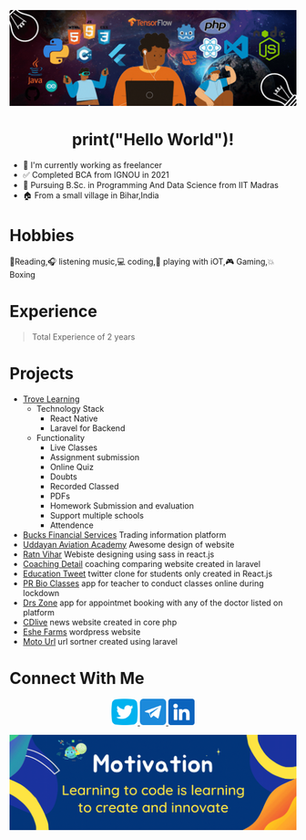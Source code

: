 
![Aditya Suraj](/assets/canva_3.gif)
<h1 align="center">
print("Hello World")!
</h1>



- :briefcase: I'm currently working as freelancer
- :white_check_mark: Completed BCA from IGNOU in 2021
- :book: Pursuing B.Sc. in Programming And Data Science from IIT Madras
- :house: From a small village in Bihar,India


<h1>
  Hobbies
</h2>
  
:book:Reading,:headphones: listening music,:computer: coding,:electric_plug: playing with iOT,:video_game: Gaming,:collision: Boxing  


<h1>
  Experience
</h1>

<!-- - Aibeet System Pvt. Ltd.
- [Bridge2Business](https://bridge2business.in/) worked around 4 months during lockdown 2020
- [Cybonetic Technologies Pvt. Ltd.](https://cybonetic.com) worked around 1 year 4 months -->
>Total Experience of 2 years


<h1>
  Projects
</h1>

- [Trove Learning](https://play.google.com/store/apps/details?id=com.trove.app)
  - Technology Stack
    - React Native 
    - Laravel for Backend
  - Functionality
     - Live Classes
     - Assignment submission 
     - Online Quiz
     - Doubts
     - Recorded Classed
     - PDFs
     - Homework Submission and evaluation
     - Support multiple schools
     - Attendence
- [Bucks Financial Services](https://bucksfinancial.in/) Trading information platform
- [Uddayan Aviation Academy](http://uddayan.codinghand.com) Awesome design of website
- [Ratn Vihar](http://ratnvihar.codinghand.com) Webiste designing using sass in react.js
- [Coaching Detail](https://coachingdetail.com/) coaching comparing website created in laravel
- [Education Tweet](https://etweet.coachingdetail.com/) twitter clone for students only created in React.js
- [PR Bio Classes](https://play.google.com/store/apps/details?id=com.prbiology.app&hl=en_IN&gl=US) app for teacher to conduct classes online during lockdown
- [Drs Zone](https://play.google.com/store/apps/details?id=com.cybonetic.drappointment&hl=en_IN&gl=US) app for appointmet booking with any of the doctor listed on platform
- [CDlive](http://cdlive.in) news website created in core php
- [Eshe Farms](https://eshefarms.com/) wordpress website
- [Moto Url](http://motourl.com/) url sortner created using laravel

<h1>
  Connect With Me
</h1>

<p align="center">
  <a href="https://twitter.com/AdityaSuraj03"> 
    <img height="46" width="46" src="/assets/twitter-logo.png"/> 
  </a>
  <a href="https://t.me/adityasuraj507"> 
    <img height="46" width="46" src="/assets/telegram.png"/> 
  </a>
  <a href="https://www.linkedin.com/in/aditya-kumar-27a054162"> 
    <img height="46" width="46" src="/assets/linkedin.png"/> 
  </a>
</p>

![Image Created Using Canva](/assets/canva_2.gif)

